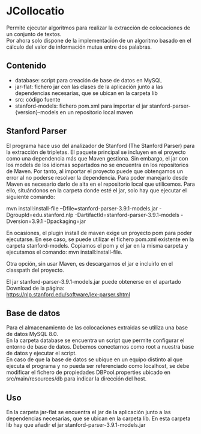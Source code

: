 ﻿# JCollocatio
Permite ejecutar algoritmos para realizar la extracción de colocaciones de un conjunto de textos.  
Por ahora solo dispone de la implementación de un algoritmo basado en el cálculo del valor de información mutua entre dos palabras.

## Contenido
+ database: script para creación de base de datos en MySQL
+ jar-flat: fichero jar con las clases de la aplicación junto a las dependencias necesarias, que se ubican en la carpeta lib
+ src: código fuente
+ stanford-models: fichero pom.xml para importar el jar stanford-parser-{version}-models en un repositorio local maven

## Stanford Parser
El programa hace uso del analizador de Stanford (The Stanford Parser) para la extracción de tripletas. El paquete principal se incluyen en el proyecto como una dependencia más que Maven gestiona. Sin embargo, el jar con los models de los idiomas sopartados no se encuentra en los repositorios de Maven. Por tanto, al importar el proyecto puede que obtengamos un error al no poderse resolver la dependencia. Para poder manejarlo desde Maven es necesario darlo de alta en el repositorio local que utilicemos. Para ello, situándonos en la carpeta donde esté el jar, solo hay que ejecutar el siguiente comando:

mvn install:install-file –Dfile=stanford-parser-3.9.1-models.jar -DgroupId=edu.stanford.nlp -DartifactId=stanford-parser-3.9.1-models -Dversion=3.9.1 -Dpackaging=jar

En ocasiones, el plugin install de maven exige un proyecto pom para poder ejecutarse. En ese caso, se puede utilizar el fichero pom.xml existente en la carpeta stanford-models. Copiamos el pom y el jar en la misma carpeta y ejecutamos el comando: mvn install:install-file.

Otra opción, sin usar Maven, es descargarnos el jar e incluirlo en el classpath del proyecto.

El jar stanford-parser-3.9.1-models.jar puede obtenerse en el apartado Download de la página:  
https://nlp.stanford.edu/software/lex-parser.shtml

## Base de datos
Para el almacenamiento de las colocaciones extraidas se utiliza una base de datos MySQL 8.0.  
En la carpeta database se encuentra un script que permite configurar el entorno de base de datos. Debemos conectarnos como root a nuestra base de datos y ejecutar el script.  
En caso de que la base de datos se ubique en un equipo distinto al que ejecuta el programa y no pueda ser referenciado como localhost, se debe modificar el fichero de propiedades DBPool.properties ubicado en src/main/resources/db para indicar la dirección del host. 

## Uso
En la carpeta jar-flat se encuentra el jar de la aplicación junto a las dependencias necesarias, que se ubican en la carpeta lib. En esta carpeta lib hay que añadir el jar stanford-parser-3.9.1-models.jar
